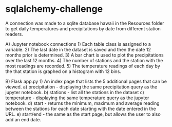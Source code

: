 # sqlalchemy-challenge

A connection was made to a sqlite database hawaii in the Resources folder to get daily temperatures and precipitations 
by date from different station readers.

A)  Jupyter notebook connections
	1)  Each table class is assigned to a variable.
	2)  The last date in the dataset is saved and then the date 12 months prior is determined.
	3)  A bar chart is used to plot the precipitations over the last 12 months.
	4)  The number of stations and the station with the most readings are recorded.
	5)  The temperature readings of each day by the that station is graphed on a histogram with 12 bins.

B)  Flask app.py
	1)  An index page that lists the 5 additional pages that can be viewed.
		a)  precipitation - displaying the same precipitation query as the jupyter notebook.
		b)  stations - list all the stations in the dataset
		c)  temperature - displaying the same temperature query as the jupyter notebook.
		d)  start - returns the minimum, maximum and average reading between the stations for each date
			starting with the date entered in the URL.
		e)  start/end - the same as the start page, but allows the user to also add an end date.